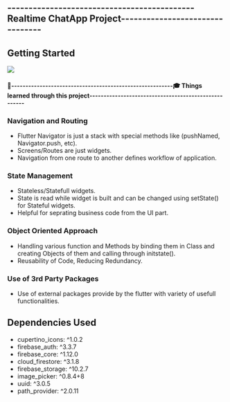 
## --------------------------------------------Realtime ChatApp Project--------------------------------

## Getting Started
<img src="https://github-readme-stats.vercel.app/api?username=aryanmaheshwari1420&&show_icons=true&title_color=ffffff&icon_color=bb2acf&text_color=daf7dc&bg_color=151515">

#### 👨‍---------------------------------------------------------🎓 Things learned through this project-----------------------------------------------------

### Navigation and Routing

- Flutter Navigator is just a stack with special methods like (pushNamed, Navigator.push, etc).
- Screens/Routes are just widgets.
- Navigation from one route to another defines workflow of application.

### State Management

- Stateless/Statefull widgets.
- State is read while widget is built and can be changed using setState() for Stateful widgets.
- Helpful for seprating business code from the UI part.

### Object Oriented Approach

- Handling various function and Methods  by binding them in Class and creating Objects of them and calling through initstate().
- Reusability of Code, Reducing Redundancy.

### Use of 3rd Party Packages

- Use of external packages provide by the flutter with variety of usefull functionalities.

## Dependencies Used

- cupertino_icons: ^1.0.2
- firebase_auth: ^3.3.7
- firebase_core: ^1.12.0
- cloud_firestore: ^3.1.8
- firebase_storage: ^10.2.7
- image_picker: ^0.8.4+8
- uuid: ^3.0.5
- path_provider: ^2.0.11
